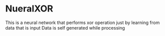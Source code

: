 # NueralXOR
This is a neural network that performs xor operation just by learning from data that is input 
Data is self generated while processing

